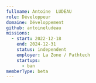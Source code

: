 ```yaml
---
fullname: Antoine  LUDEAU
role: Développeur
domaine: Développement
github: antoineludeau
missions:
  - start: 2022-12-18
    end: 2024-12-31
    status: independent
    employer: La Zone / Pathtech
    startups:
      - ban
memberType: beta
---
```

